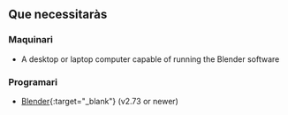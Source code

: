 ## Que necessitaràs

### Maquinari

+ A desktop or laptop computer capable of running the Blender software

### Programari

+ [Blender](https://www.blender.org/download/){:target="_blank"} (v2.73 or newer)